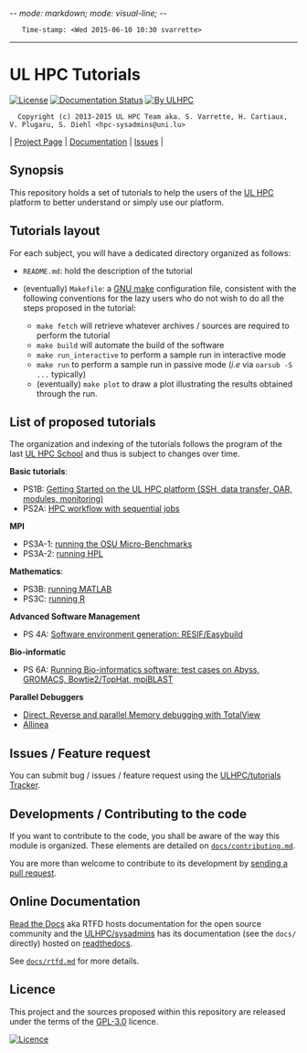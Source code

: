 -*- mode: markdown; mode: visual-line;  -*-

       Time-stamp: <Wed 2015-06-10 10:30 svarrette>

-------------------

# UL HPC Tutorials 

[![License](http://img.shields.io/:license-GPL3.0-blue.svg)](LICENSE)
[![Documentation Status](https://readthedocs.org/projects/ulhpc-tutorials/badge/?version=latest)](https://readthedocs.org/projects/ulhpc-tutorials/?badge=latest)
[![By ULHPC](https://img.shields.io/badge/by-ULHPC-blue.svg)](http://hpc.uni.lu)

      Copyright (c) 2013-2015 UL HPC Team aka. S. Varrette, H. Cartiaux, V. Plugaru, S. Diehl <hpc-sysadmins@uni.lu>

| [Project Page](https://github.com/ULHPC/tutorials) |  [Documentation](https://ulhpc-tutorials.readthedocs.org/en/latest/) | [Issues](https://github.com/ULHPC/tutorials/issues) |

## Synopsis

This repository holds a set of tutorials to help the users of the [UL HPC](https://hpc.uni.lu) platform to better understand or simply use our platform. 

## Tutorials layout

For each subject, you will have a dedicated directory organized as follows:

* `README.md`: hold the description of the tutorial
* (eventually) `Makefile`: a [GNU make](http://www.gnu.org/software/make/) configuration file, consistent with the following conventions for the lazy users who do not wish to do all the steps proposed in the tutorial: 
  
   - `make fetch` will retrieve whatever archives / sources are required to
    perform the tutorial
   - `make build` will automate the build of the software
   - `make run_interactive` to perform a sample run in interactive mode
   - `make run` to perform a sample run in passive mode (_i.e_  via `oarsub -S ...` typically)
   - (eventually) `make plot` to draw a plot illustrating the results obtained through the run.

## List of proposed tutorials

The organization and indexing of the tutorials follows the program of the last [UL HPC School](http://hpc.uni.lu/hpc-school/) and thus is subject to changes over time. 
 
__Basic tutorials__:

* PS1B: [Getting Started on the UL HPC platform (SSH, data transfer, OAR, modules, monitoring)](/basic/getting_started)
* PS2A: [HPC workflow with sequential jobs](/basic/sequential_jobs)

__MPI__

* PS3A-1: [running the OSU Micro-Benchmarks](/advanced/OSU_MicroBenchmarks)
* PS3A-2: [running HPL](/advanced/HPL)

__Mathematics__:

* PS3B: [running MATLAB](/advanced/MATLAB1)
* PS3C: [running R](/advanced/R)

__Advanced Software Management__

* PS 4A: [Software environment generation: RESIF/Easybuild](/advanced/RESIF/)

__Bio-informatic__

* PS 6A: [Running Bio-informatics software: test cases on Abyss, GROMACS, Bowtie2/TopHat, mpiBLAST](/advanced/Bioinformatics/)

__Parallel Debuggers__

* [Direct, Reverse and parallel Memory debugging with TotalView](/advanced/TotalView)
* [Allinea](/advanced/Allinea)

## Issues / Feature request

You can submit bug / issues / feature request using the [ULHPC/tutorials Tracker](https://github.com/ULHPC/tutorials/issues). 

## Developments / Contributing to the code 

If you want to contribute to the code, you shall be aware of the way this module is organized. 
These elements are detailed on [`docs/contributing.md`](contributing.md).

You are more than welcome to contribute to its development by [sending a pull request](https://help.github.com/articles/using-pull-requests). 

## Online Documentation

[Read the Docs](https://readthedocs.org/) aka RTFD hosts documentation for the open source community and the [ULHPC/sysadmins](https://github.com/ULHPC/tutorials) has its documentation (see the `docs/` directly) hosted on [readthedocs](http://ulhpc-tutorials.rtfd.org).

See [`docs/rtfd.md`](rtfd.md) for more details.

## Licence

This project and the sources proposed within this repository are released under the terms of the [GPL-3.0](LICENCE) licence.

[![Licence](https://www.gnu.org/graphics/gplv3-88x31.png)](LICENSE)
